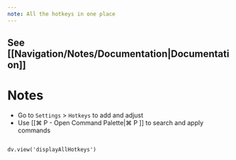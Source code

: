 ```yaml
---
note: All the hotkeys in one place
---
```

## See [[Navigation/Notes/Documentation|Documentation]]

# Notes
- Go to `Settings` > `Hotkeys` to add and adjust
- Use [[⌘ P - Open Command Palette|⌘ P ]] to search and apply commands  


```dataviewjs

dv.view('displayAllHotkeys')

```


 